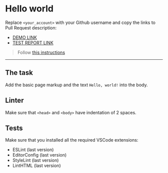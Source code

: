 # Hello world

Replace `<your_account>` with your Github username and copy the links to Pull Request description:
- [DEMO LINK](https://<Iryna-Poliakova>.github.io/layout_hello-world/)
- [TEST REPORT LINK](https://<Iryna-Poliakova>.github.io/layout_hello-world/report/html_report/)

> Follow [this instructions](https://mate-academy.github.io/layout_task-guideline/#how-to-solve-the-layout-tasks-on-github)
___

## The task

Add the basic page markup and the text `Hello, world!` into the body.

## Linter

Make sure that `<head>` and `<body>` have indentation of 2 spaces.

## Tests

Make sure that you installed all the required VSCode extensions:

- ESLint (last version)
- EditorConfig (last version)
- StyleLint (last version)
- LintHTML (last version)
